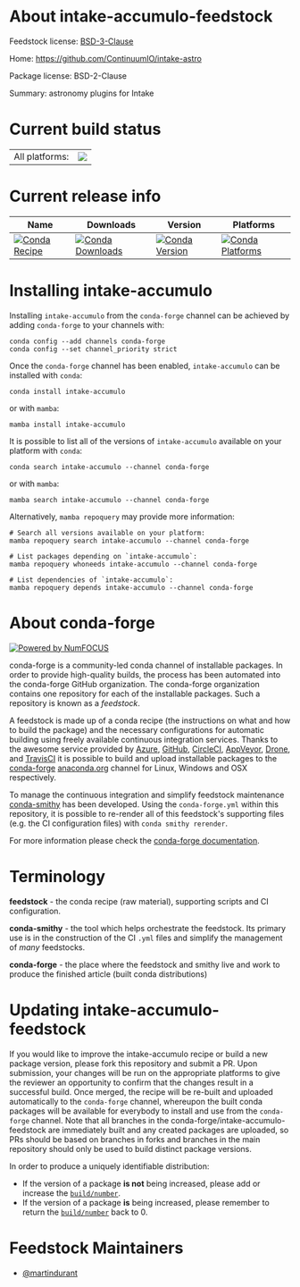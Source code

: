 About intake-accumulo-feedstock
===============================

Feedstock license: [BSD-3-Clause](https://github.com/conda-forge/intake-accumulo-feedstock/blob/main/LICENSE.txt)

Home: https://github.com/ContinuumIO/intake-astro

Package license: BSD-2-Clause

Summary: astronomy plugins for Intake

Current build status
====================


<table><tr><td>All platforms:</td>
    <td>
      <a href="https://dev.azure.com/conda-forge/feedstock-builds/_build/latest?definitionId=5611&branchName=main">
        <img src="https://dev.azure.com/conda-forge/feedstock-builds/_apis/build/status/intake-accumulo-feedstock?branchName=main">
      </a>
    </td>
  </tr>
</table>

Current release info
====================

| Name | Downloads | Version | Platforms |
| --- | --- | --- | --- |
| [![Conda Recipe](https://img.shields.io/badge/recipe-intake--accumulo-green.svg)](https://anaconda.org/conda-forge/intake-accumulo) | [![Conda Downloads](https://img.shields.io/conda/dn/conda-forge/intake-accumulo.svg)](https://anaconda.org/conda-forge/intake-accumulo) | [![Conda Version](https://img.shields.io/conda/vn/conda-forge/intake-accumulo.svg)](https://anaconda.org/conda-forge/intake-accumulo) | [![Conda Platforms](https://img.shields.io/conda/pn/conda-forge/intake-accumulo.svg)](https://anaconda.org/conda-forge/intake-accumulo) |

Installing intake-accumulo
==========================

Installing `intake-accumulo` from the `conda-forge` channel can be achieved by adding `conda-forge` to your channels with:

```
conda config --add channels conda-forge
conda config --set channel_priority strict
```

Once the `conda-forge` channel has been enabled, `intake-accumulo` can be installed with `conda`:

```
conda install intake-accumulo
```

or with `mamba`:

```
mamba install intake-accumulo
```

It is possible to list all of the versions of `intake-accumulo` available on your platform with `conda`:

```
conda search intake-accumulo --channel conda-forge
```

or with `mamba`:

```
mamba search intake-accumulo --channel conda-forge
```

Alternatively, `mamba repoquery` may provide more information:

```
# Search all versions available on your platform:
mamba repoquery search intake-accumulo --channel conda-forge

# List packages depending on `intake-accumulo`:
mamba repoquery whoneeds intake-accumulo --channel conda-forge

# List dependencies of `intake-accumulo`:
mamba repoquery depends intake-accumulo --channel conda-forge
```


About conda-forge
=================

[![Powered by
NumFOCUS](https://img.shields.io/badge/powered%20by-NumFOCUS-orange.svg?style=flat&colorA=E1523D&colorB=007D8A)](https://numfocus.org)

conda-forge is a community-led conda channel of installable packages.
In order to provide high-quality builds, the process has been automated into the
conda-forge GitHub organization. The conda-forge organization contains one repository
for each of the installable packages. Such a repository is known as a *feedstock*.

A feedstock is made up of a conda recipe (the instructions on what and how to build
the package) and the necessary configurations for automatic building using freely
available continuous integration services. Thanks to the awesome service provided by
[Azure](https://azure.microsoft.com/en-us/services/devops/), [GitHub](https://github.com/),
[CircleCI](https://circleci.com/), [AppVeyor](https://www.appveyor.com/),
[Drone](https://cloud.drone.io/welcome), and [TravisCI](https://travis-ci.com/)
it is possible to build and upload installable packages to the
[conda-forge](https://anaconda.org/conda-forge) [anaconda.org](https://anaconda.org/)
channel for Linux, Windows and OSX respectively.

To manage the continuous integration and simplify feedstock maintenance
[conda-smithy](https://github.com/conda-forge/conda-smithy) has been developed.
Using the ``conda-forge.yml`` within this repository, it is possible to re-render all of
this feedstock's supporting files (e.g. the CI configuration files) with ``conda smithy rerender``.

For more information please check the [conda-forge documentation](https://conda-forge.org/docs/).

Terminology
===========

**feedstock** - the conda recipe (raw material), supporting scripts and CI configuration.

**conda-smithy** - the tool which helps orchestrate the feedstock.
                   Its primary use is in the construction of the CI ``.yml`` files
                   and simplify the management of *many* feedstocks.

**conda-forge** - the place where the feedstock and smithy live and work to
                  produce the finished article (built conda distributions)


Updating intake-accumulo-feedstock
==================================

If you would like to improve the intake-accumulo recipe or build a new
package version, please fork this repository and submit a PR. Upon submission,
your changes will be run on the appropriate platforms to give the reviewer an
opportunity to confirm that the changes result in a successful build. Once
merged, the recipe will be re-built and uploaded automatically to the
`conda-forge` channel, whereupon the built conda packages will be available for
everybody to install and use from the `conda-forge` channel.
Note that all branches in the conda-forge/intake-accumulo-feedstock are
immediately built and any created packages are uploaded, so PRs should be based
on branches in forks and branches in the main repository should only be used to
build distinct package versions.

In order to produce a uniquely identifiable distribution:
 * If the version of a package **is not** being increased, please add or increase
   the [``build/number``](https://docs.conda.io/projects/conda-build/en/latest/resources/define-metadata.html#build-number-and-string).
 * If the version of a package **is** being increased, please remember to return
   the [``build/number``](https://docs.conda.io/projects/conda-build/en/latest/resources/define-metadata.html#build-number-and-string)
   back to 0.

Feedstock Maintainers
=====================

* [@martindurant](https://github.com/martindurant/)

